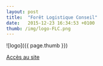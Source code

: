 ```yaml
---
layout: post
title:  "Forêt Logistique Conseil"
date:   2015-12-23 16:34:53 +0100
thumb: /img/logo-FLC.png
---
```


![logo]({{ page.thumb }})

[Accès au site](http://foretlogistique.eu)  